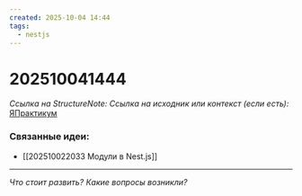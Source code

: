 ```yaml
---
created: 2025-10-04 14:44
tags:
  - nestjs
---
```

# 202510041444
*Ссылка на StructureNote:*
*Ссылка на исходник или контекст (если есть):* [ЯПрактикум](https://practicum.yandex.ru/trainer/backend-nodejs/lesson/c5752da6-232b-4382-b391-e71e86011c66/task/f5659b35-9bbb-4853-b6da-9b952816b6c5/?hideTheory=1)


### Связанные идеи:
* [[202510022033 Модули в Nest.js]]
---

*Что стоит развить? Какие вопросы возникли?*